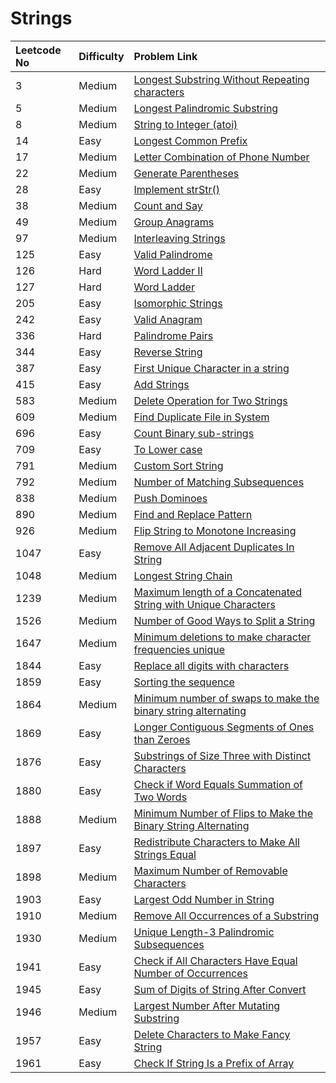 # Strings



| Leetcode No | Difficulty | Problem Link |
| :--- | :--- | :--- |
| 3 | Medium | [Longest Substring Without Repeating characters](../difficulty-based-problem-index/leetcode-medium/leetcode-3-longest-substring-without-repeating-characters.md) |
| 5 | Medium | [Longest Palindromic Substring](../difficulty-based-problem-index/leetcode-medium/leetcode-5-longest-palindromic-substring.md) |
| 8 | Medium | [String to Integer \(atoi\)](../difficulty-based-problem-index/leetcode-medium/leetcode-8-string-to-integer-atoi.md) |
| 14 | Easy | [Longest Common Prefix](../difficulty-based-problem-index/leetcode-medium/leetcode-14-longest-common-prefix.md) |
| 17 | Medium | [Letter Combination of Phone Number](../difficulty-based-problem-index/leetcode-medium/leetcode-17-letter-combinations-of-a-phone-number.md) |
| 22 | Medium | [Generate Parentheses](../difficulty-based-problem-index/leetcode-medium/leetcode-22-generate-parentheses.md) |
| 28 | Easy | [Implement strStr\(\)](../difficulty-based-problem-index/leetcode-easy/leetcode-28-implement-strstr.md) |
| 38 | Medium | [Count and Say](../difficulty-based-problem-index/leetcode-medium/leetcode-38-count-and-say.md) |
| 49 | Medium | [Group Anagrams](../difficulty-based-problem-index/leetcode-medium/leetcode-49-group-anagrams.md) |
| 97 | Medium | [Interleaving Strings](../difficulty-based-problem-index/leetcode-medium/leetcode-97-interleaving-string.md) |
| 125 | Easy | [Valid Palindrome](../difficulty-based-problem-index/leetcode-easy/leetcode-125-valid-palindrome.md) |
| 126 | Hard | [Word Ladder II](../difficulty-based-problem-index/leetcode-hard/leetcode-126-word-ladder-ii.md) |
| 127 | Hard | [Word Ladder](../difficulty-based-problem-index/leetcode-hard/leetcode-127-word-ladder.md) |
| 205 | Easy | [Isomorphic Strings](../difficulty-based-problem-index/leetcode-easy/leetcode-205-isomorphic-strings.md) |
| 242 | Easy | [Valid Anagram](../difficulty-based-problem-index/leetcode-easy/leetcode-242-valid-anagram.md) |
| 336 | Hard | [Palindrome Pairs](../difficulty-based-problem-index/leetcode-hard/leetcode-336-palindrome-pairs.md) |
| 344 | Easy | [Reverse String](../difficulty-based-problem-index/leetcode-easy/leetcode-344-reverse-string.md) |
| 387 | Easy | [First Unique Character in a string](../difficulty-based-problem-index/leetcode-easy/leetcode-387-first-unique-character-in-a-string.md) |
| 415 | Easy | [Add Strings](../difficulty-based-problem-index/leetcode-easy/leetcode-415-add-strings.md) |
| 583 | Medium | [Delete Operation for Two Strings](../difficulty-based-problem-index/leetcode-medium/leetcode-583-delete-operation-for-two-strings.md) |
| 609 | Medium | [Find Duplicate File in System](../difficulty-based-problem-index/leetcode-medium/leetcode-609-find-duplicate-file-in-system.md) |
| 696 | Easy | [Count Binary sub-strings](../difficulty-based-problem-index/leetcode-easy/leetcode-696-count-binary-sub-strings.md) |
| 709 | Easy | [To Lower case](../difficulty-based-problem-index/leetcode-easy/leetcode-709-to-lower-case.md) |
| 791 | Medium | [Custom Sort String](../difficulty-based-problem-index/leetcode-medium/leetcode-791-custom-sort-string.md) |
| 792 | Medium | [Number of Matching Subsequences](../difficulty-based-problem-index/leetcode-medium/leetcode-792-number-of-matching-subsequences.md) |
| 838 | Medium | [Push Dominoes](../difficulty-based-problem-index/leetcode-medium/leetcode-838-push-dominoes.md) |
| 890 | Medium | [Find and Replace Pattern](../difficulty-based-problem-index/leetcode-medium/leetcode-890-find-and-replace-pattern.md) |
| 926 | Medium | [Flip String to Monotone Increasing](../difficulty-based-problem-index/leetcode-medium/leetcode-926-flip-string-to-monotone-increasing.md) |
| 1047 | Easy | [Remove All Adjacent Duplicates In String](../difficulty-based-problem-index/leetcode-easy/leetcode-1047-remove-all-adjacent-duplicates-in-string.md) |
| 1048 | Medium | [Longest String Chain](../difficulty-based-problem-index/leetcode-medium/leetcode-1048-longest-string-chain.md) |
| 1239 | Medium | [Maximum length of a Concatenated String with Unique Characters](../difficulty-based-problem-index/leetcode-medium/leetcode-1239-maximum-length-of-a-concatenated-string-with-unique-characters.md) |
| 1526 | Medium | [Number of Good Ways to Split a String](../difficulty-based-problem-index/leetcode-medium/leetcode-1525-number-of-good-ways-to-split-a-string.md) |
| 1647 | Medium | [Minimum deletions to make character frequencies unique](../difficulty-based-problem-index/leetcode-medium/leetcode-1647-minimum-deletions-to-make-character-frequencies-unique.md) |
| 1844 | Easy | [Replace all digits with characters](../difficulty-based-problem-index/leetcode-easy/leetcode-1844-replace-all-digits-with-characters.md) |
| 1859 | Easy | [Sorting the sequence](../difficulty-based-problem-index/leetcode-easy/leetcode-1859-sorting-the-sentence.md) |
| 1864 | Medium | [Minimum number of swaps to make the binary string alternating](../difficulty-based-problem-index/leetcode-medium/leetcode-1864-minimum-number-of-swaps-to-make-the-binary-string-alternating.md) |
| 1869 | Easy | [Longer Contiguous Segments of Ones than Zeroes](../difficulty-based-problem-index/leetcode-hard/leetcode-1869-longer-contiguous-segments-of-ones-than-zeros.md) |
| 1876 | Easy | [Substrings of Size Three with Distinct Characters](../difficulty-based-problem-index/leetcode-easy/leetcode-1876-substrings-of-size-three-with-distinct-characters.md) |
| 1880 | Easy | [Check if Word Equals Summation of Two Words](../difficulty-based-problem-index/leetcode-easy/leetcode-1880-check-if-word-equals-summation-of-two-words.md) |
| 1888 | Medium | [Minimum Number of Flips to Make the Binary String Alternating](../difficulty-based-problem-index/leetcode-medium/leetcode-1888-minimum-number-of-flips-to-make-the-binary-string-alternating.md) |
| 1897 | Easy | [Redistribute Characters to Make All Strings Equal](../difficulty-based-problem-index/leetcode-easy/leetcode-1897-redistribute-characters-to-make-all-strings-equal.md) |
| 1898 | Medium | [Maximum Number of Removable Characters](../difficulty-based-problem-index/leetcode-medium/leetcode-1898-maximum-number-of-removable-characters.md) |
| 1903 | Easy | [Largest Odd Number in String](../difficulty-based-problem-index/leetcode-easy/leetcode-1903-largest-odd-number-in-string.md) |
| 1910 | Medium | [Remove All Occurrences of a Substring](../difficulty-based-problem-index/leetcode-medium/leetcode-1910-remove-all-occurrences-of-a-substring.md) |
| 1930 | Medium | [Unique Length-3 Palindromic Subsequences](../difficulty-based-problem-index/leetcode-medium/leetcode-1930-unique-length-3-palindromic-subsequences.md) |
| 1941 | Easy | [Check if All Characters Have Equal Number of Occurrences](../difficulty-based-problem-index/leetcode-easy/leetcode-1941-check-if-all-characters-have-equal-number-of-occurrences.md) |
| 1945 | Easy | [Sum of Digits of String After Convert](../difficulty-based-problem-index/leetcode-easy/leetcode-1945-sum-of-digits-of-string-after-convert.md) |
| 1946 | Medium | [Largest Number After Mutating Substring](../difficulty-based-problem-index/leetcode-medium/leetcode-1946-largest-number-after-mutating-substring.md) |
| 1957 | Easy | [Delete Characters to Make Fancy String](../difficulty-based-problem-index/leetcode-easy/leetcode-1957-delete-characters-to-make-fancy-string.md) |
| 1961 | Easy | [Check If String Is a Prefix of Array](../difficulty-based-problem-index/leetcode-easy/leetcode-1961-check-if-string-is-a-prefix-of-array.md) |

